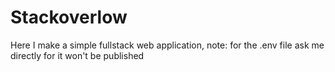 # Stackoverlow
Here I make a simple fullstack web application, note: for the .env file ask me directly for it won't be published 
